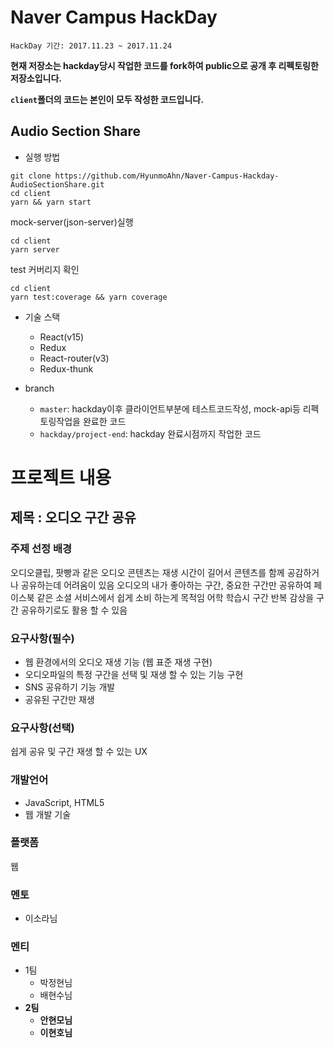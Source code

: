 # Naver Campus HackDay
`HackDay 기간: 2017.11.23 ~ 2017.11.24`

**현재 저장소는 hackday당시 작업한 코드를 fork하여 public으로 공개 후 리펙토링한 저장소입니다.**

**`client`폴더의 코드는 본인이 모두 작성한 코드입니다.**

## Audio Section Share
- 실행 방법
```
git clone https://github.com/HyunmoAhn/Naver-Campus-Hackday-AudioSectionShare.git
cd client
yarn && yarn start
```
mock-server(json-server)실행
```
cd client
yarn server
```

test 커버리지 확인
```
cd client
yarn test:coverage && yarn coverage
```


- 기술 스택
    - React(v15)
    - Redux
    - React-router(v3)
    - Redux-thunk

- branch
    - `master`: hackday이후 클라이언트부분에 테스트코드작성, mock-api등 리펙토링작업을 완료한 코드
    - `hackday/project-end`: hackday 완료시점까지 작업한 코드


# 프로젝트 내용

## 제목 : 오디오 구간 공유

### 주제 선정 배경
오디오클립, 팟빵과 같은 오디오 콘텐츠는 재생 시간이 길어서 콘텐츠를 함께 공감하거나 공유하는데 어려움이 있음
오디오의 내가 좋아하는 구간, 중요한 구간만 공유하여 페이스북 같은 소셜 서비스에서 쉽게 소비 하는게 목적임
어학 학습시 구간 반복 감상을 구간 공유하기로도 활용 할 수 있음

### 요구사항(필수)
- 웹 환경에서의 오디오 재생 기능 (웹 표준 재생 구현)
- 오디오파일의 특정 구간을 선택 및 재생 할 수 있는 기능 구현
- SNS 공유하기 기능 개발
- 공유된 구간만 재생

### 요구사항(선택)
쉽게 공유 및 구간 재생 할 수 있는 UX

### 개발언어
- JavaScript, HTML5
- 웹 개발 기술

### 플랫폼
웹

### 멘토
- 이소라님

### 멘티
- 1팀
    - 박정현님
    - 배현수님
- **2팀**
    - **안현모님**
    - **이현호님**


